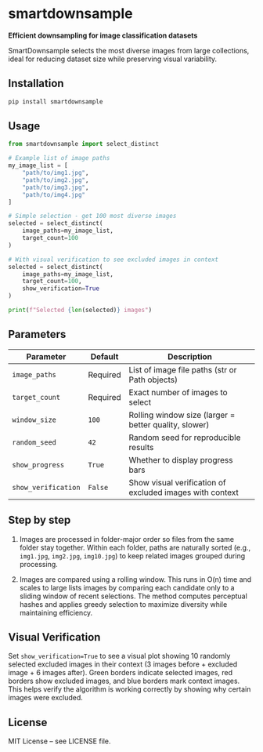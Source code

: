 # smartdownsample

**Efficient downsampling for image classification datasets**

SmartDownsample selects the most diverse images from large collections, ideal for reducing dataset size while preserving visual variability.

## Installation

```bash
pip install smartdownsample
```

## Usage

```python
from smartdownsample import select_distinct

# Example list of image paths
my_image_list = [
    "path/to/img1.jpg",
    "path/to/img2.jpg",
    "path/to/img3.jpg",
    "path/to/img4.jpg"
]

# Simple selection - get 100 most diverse images
selected = select_distinct(
    image_paths=my_image_list,
    target_count=100
)

# With visual verification to see excluded images in context
selected = select_distinct(
    image_paths=my_image_list,
    target_count=100,
    show_verification=True
)

print(f"Selected {len(selected)} images")

```

## Parameters

| Parameter | Default | Description |
|-----------|---------|-------------|
| `image_paths` | Required | List of image file paths (str or Path objects) |
| `target_count` | Required | Exact number of images to select |
| `window_size` | `100` | Rolling window size (larger = better quality, slower) |
| `random_seed` | `42` | Random seed for reproducible results |
| `show_progress` | `True` | Whether to display progress bars |
| `show_verification` | `False` | Show visual verification of excluded images with context |

## Step by step

1. Images are processed in folder-major order so files from the same folder stay together. Within each folder, paths are naturally sorted (e.g., `img1.jpg`, `img2.jpg`, `img10.jpg`) to keep related images grouped during processing.

2. Images are compared using a rolling window. This runs in O(n) time and scales to large lists images by comparing each candidate only to a sliding window of recent selections. The method computes perceptual hashes and applies greedy selection to maximize diversity while maintaining efficiency.

## Visual Verification

Set `show_verification=True` to see a visual plot showing 10 randomly selected excluded images in their context (3 images before + excluded image + 6 images after). Green borders indicate selected images, red borders show excluded images, and blue borders mark context images. This helps verify the algorithm is working correctly by showing why certain images were excluded.

## License

MIT License – see LICENSE file.
